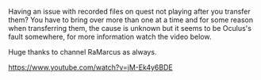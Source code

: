 Having an issue with recorded files on quest not playing after you transfer them? You have to bring over more than one at a time and for some reason when transferring them, the cause is unknown but it seems to be Oculus's fault somewhere, for more information watch the video below.

Huge thanks to channel RaMarcus as always.

https://www.youtube.com/watch?v=jM-Ek4y6BDE